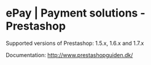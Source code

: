 ePay | Payment solutions - Prestashop
==========

Supported versions of Prestashop: 1.5.x, 1.6.x and 1.7.x

Documentation: http://www.prestashopguiden.dk/
